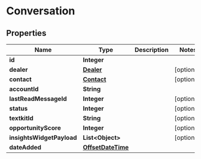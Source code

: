 # Conversation

## Properties
Name | Type | Description | Notes
------------ | ------------- | ------------- | -------------
**id** | **Integer** |  | 
**dealer** | [**Dealer**](Dealer.md) |  |  [optional]
**contact** | [**Contact**](Contact.md) |  |  [optional]
**accountId** | **String** |  | 
**lastReadMessageId** | **Integer** |  |  [optional]
**status** | **Integer** |  |  [optional]
**textkitId** | **String** |  |  [optional]
**opportunityScore** | **Integer** |  |  [optional]
**insightsWidgetPayload** | **List&lt;Object&gt;** |  |  [optional]
**dateAdded** | [**OffsetDateTime**](OffsetDateTime.md) |  | 
